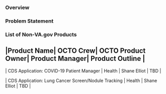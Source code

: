 ### Overview


### Problem Statement



### List of Non-VA.gov Products

|Product Name| OCTO Crew| OCTO Product Owner| Product Manager| Product Outline |
--------------------------------------------------------------------------------
| CDS Application: COVID-19 Patient Manager | Health | Shane Elliot | TBD |

| CDS Application: Lung Cancer Screen/Nodule Tracking | Health | Shane Elliot | TBD | 
